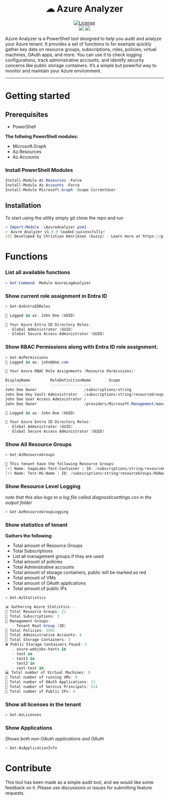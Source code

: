 <div align="center">

<h1>
☁ Azure Analyzer
</h1>
<a href="/LICENSE"><img src="https://img.shields.io/badge/License-GPLv3-blue.svg?longCache=true&style=flat-square" alt="License"></a>
<br>
<img src="https://img.shields.io/badge/azure-%230072C6.svg?style=for-the-badge&logo=microsoftazure&logoColor=white"/>
<img src="https://img.shields.io/badge/PowerShell-%235391FE.svg?style=for-the-badge&logo=powershell&logoColor=white"/>
<p style="text-align:left">
    Azure Analyzer is a PowerShell tool designed to help you audit and analyze your Azure tenant. It provides a set of functions to for example quickly gather key data on resource groups, subscriptions, roles, policies, virtual machines, OAuth apps, and more. You can use it to check logging configurations, track administrative accounts, and identify security concerns like public storage containers. It’s a simple but powerful way to monitor and maintain your Azure environment.
</p>
</div>

---

# Getting started

## Prerequisites

- PowerShell

**The follwing PowerShell modules:**
- Microsoft.Graph
- Az.Resources
- Az.Accounts

### Install PowerShell Modules
```powershell
Install-Module Az.Resources -Force
Install-Module Az.Accounts -Force
Install-Module Microsoft.Graph -Scope CurrentUser
```

## Installation
To start using the utility simply git clone the repo and run <br>
```powershell
> Import-Module .\AzureAnalyzer.psm1
✅ Azure Analyzer v1.0.0 loaded successfully! 
[@] Developed by Christian Henriksen (Guzzy) - Learn more at https://github.com/SagaLabs/AzureAnalyzer
```

# Functions

### List all available functions

```powershell
> Get-Command -Module AzureLogAnalyzer
```

### Show current role assignment in Entra ID
```powershell 
> Get-AzEntraIDRoles

🔹 Logged in as: John Doe (UUID)

📌 Your Azure Entra ID Directory Roles:
 - Global Administrator (GUID)
 - Global Secure Access Administrator (GUID)
```

### Show RBAC Permissions along with Entra ID role assignment.
```powershell
> Get-AzPermissions
🔹 Logged in as: john@doe.com

📌 Your Azure RBAC Role Assignments (Resource Permissions):

DisplayName         RoleDefinitionName        Scope
-----------         ------------------        -----
John Doe Owner                     /subscriptions/string
John Doe Key Vault Administrator   /subscriptions/string/resourceGroups/RGName/providers/Microsoft.KeyVault/vaults/vaultname
John Doe User Access Administrator /
John Doe Owner                     /providers/Microsoft.Management/managementGroups/string

🔹 Logged in as: John Doe (UUID)

📌 Your Azure Entra ID Directory Roles:
 - Global Administrator (GUID)
 - Global Secure Access Administrator (GUID)
```

### Show All Resource Groups
```powershell
> Get-AzResourceGroups

📌 This tenant have the following Resource Groups:
[+] Name: SagaLabs-Test-Container | ID: /subscriptions/string/resourceGroups/RGName
[+] Name: Test-RG-Name | ID: /subscriptions/string/resourceGroups/RGName

```

### Show Resource Level Logging
*note that this also logs to a log file called diagnosticsettings.csv in the output folder*
```powershell
> Get-AzResourceGroupLogging
```

### Show statistics of tenant
**Gathers the following:**
- Total amount of Resource Groups
- Total Subscriptions
- List all management groups if they are used
- Total amount of policies
- Total Administrative accounts
- Total amount of storage containers, public will be marked as red
- Total amount of VMs
- Total amount of OAuth applications
- Total amount of public IPs

```powershell
> Get-AzStatistics

📊 Gathering Azure Statistics...
🔹 Total Resource Groups: 21
🔑 Total Subscriptions: 3
🔹 Management Groups:
   - Tenant Root Group (ID)
🔹 Total Policies: 3505
🔹 Total Administrative Accounts: 6
🔹 Total Storage Containers: 5
❌ Public Storage Containers Found: 5
   - azure-webjobs-hosts in
   - test in
   - test1 in
   - test2 in
   - cool-test in
💻 Total number of Virtual Machines: 9
🔌 Total number of running VMs: 0
🔹 Total number of OAuth Applications: 11
🔹 Total number of Service Principals: 514
🔹 Total number of Public IPs: 4

```


### Show all licenses in the tenant

```powershell
> Get-AzLicenses
```

### Show Applications
*Shows both non-OAuth applications and OAuth*
```powershell
> Get-AzApplicationInfo
```


# Contribute
This tool has been made as a simple audit tool, and we would like some feedback on it. Please use discussions or issues for submitting feature requests. 
